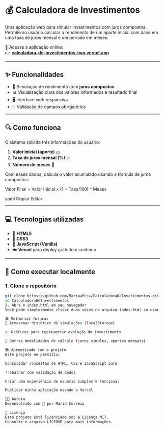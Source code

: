 

# 💰 Calculadora de Investimentos

Uma aplicação web para simular investimentos com juros compostos. Permite ao usuário calcular o rendimento de um aporte inicial com base em uma taxa de juros mensal e um período em meses.

🔗 Acesse a aplicação online:  
👉 **[calculadora-de-investimentos-two.vercel.app](https://calculadora-de-investimentos-two.vercel.app/)**

---

## ✨ Funcionalidades

- 🧮 Simulação de rendimento com **juros compostos**
- 📊 Visualização clara dos valores informados e resultado final
- 🖥️ Interface web responsiva
- 💡 Validação de campos obrigatórios

---

## 🔍 Como funciona

O sistema solicita três informações do usuário:

1. **Valor inicial (aporte)** 💵  
2. **Taxa de juros mensal (%)** 📈  
3. **Número de meses** 📆  

Com esses dados, calcula o valor acumulado usando a fórmula de juros compostos:

Valor Final = Valor Inicial × (1 + Taxa/100) ^ Meses

yaml
Copiar
Editar

---

## 💻 Tecnologias utilizadas

- 🧩 **HTML5**
- 🎨 **CSS3**
- 🧠 **JavaScript (Vanilla)**
- ☁️ **Vercel** para deploy gratuito e contínuo

---

## 🚀 Como executar localmente

### 1. Clone o repositório

```bash
git clone https://github.com/MariaaPcsa/CalculadoraDeInvestimentos.git
cd CalculadoraDeInvestimentos
2. Abra o index.html em seu navegador
Você pode simplesmente clicar duas vezes no arquivo index.html ou usar uma extensão como o Live Server no VSCode.

🛠 Melhorias futuras
💾 Armazenar histórico de simulações (localStorage)

📈 Gráficos para representar evolução do investimento

🧮 Outras modalidades de cálculo (juros simples, aportes mensais)

📚 Aprendizado com o projeto
Este projeto me permitiu:

Consolidar conceitos de HTML, CSS e JavaScript puro

Trabalhar com validação de dados

Criar uma experiência de usuário simples e funcional

Publicar minha aplicação usando o Vercel

👩‍💻 Autora
Desenvolvido com 💙 por Maria Correia

📄 Licença
Este projeto está licenciado sob a Licença MIT.
Consulte o arquivo LICENSE para mais informações.
